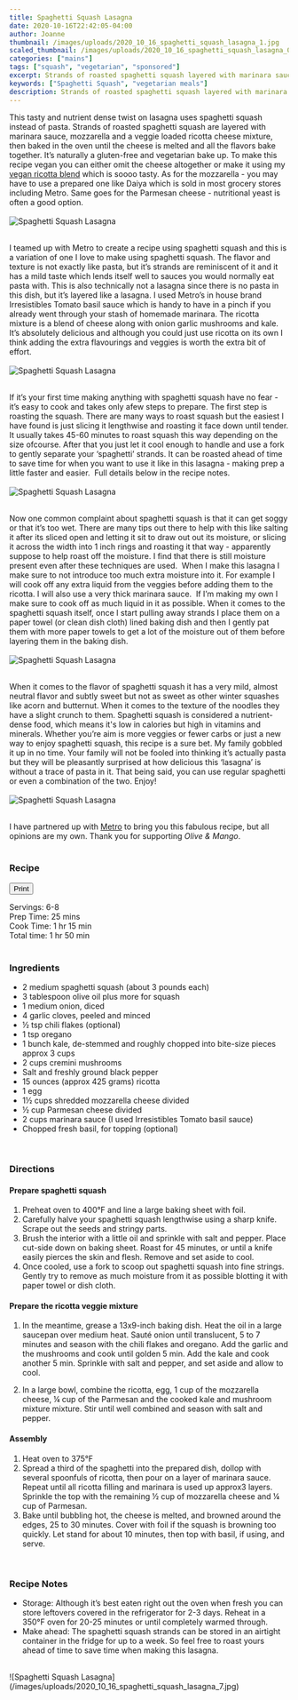 ```yaml
---
title: Spaghetti Squash Lasagna
date: 2020-10-16T22:42:05-04:00
author: Joanne
thumbnail: /images/uploads/2020_10_16_spaghetti_squash_lasagna_1.jpg
scaled_thumbnail: /images/uploads/2020_10_16_spaghetti_squash_lasagna_0.jpg
categories: ["mains"]
tags: ["squash", "vegetarian", "sponsored"]
excerpt: Strands of roasted spaghetti squash layered with marinara sauce, 3 cheeses and loads of veggies
keywords: ["Spaghetti Squash", "vegetarian meals"]
description: Strands of roasted spaghetti squash layered with marinara sauce, 3 cheeses and loads of veggies. 
---
```

<span class="blog-text">

This tasty and nutrient dense twist on lasagna uses spaghetti squash instead of pasta. Strands of roasted spaghetti squash are layered with marinara sauce, mozzarella and a veggie loaded ricotta cheese mixture, then baked in the oven until the cheese is melted and all the flavors bake together. It’s naturally a gluten-free and vegetarian bake up. To make this recipe vegan you can either omit the cheese altogether or make it using my [vegan ricotta blend](https://www.oliveandmango.com/vegan-spring-pasta-bake/) which is soooo tasty. As for the mozzarella - you may have to use a prepared one like Daiya which is sold in most grocery stores including Metro. Same goes for the Parmesan cheese - nutritional yeast is often a good option. 
</br>
</br>
![Spaghetti Squash Lasagna](/images/uploads/2020_10_16_spaghetti_squash_lasagna_2.jpg)
</br>
</br>

I teamed up with Metro to create a recipe using spaghetti squash and this is a variation of one I love to make using spaghetti squash. The flavor and texture is not exactly like pasta, but it’s strands are reminiscent of it and it has a mild taste which lends itself well to sauces you would normally eat pasta with. This is also technically not a lasagna since there is no pasta in this dish, but it’s layered like a lasagna. I used Metro’s in house brand Irresistibles Tomato basil sauce which is handy to have in a pinch if you already went through your stash of homemade marinara. The ricotta mixture is a blend of cheese along with onion garlic mushrooms and kale. It’s absolutely delicious and although you could just use ricotta on its own I think adding the extra flavourings and veggies is worth the extra bit of effort. 
</br>
</br>
![Spaghetti Squash Lasagna](/images/uploads/2020_10_16_spaghetti_squash_lasagna_3.jpg)
</br>
</br>

If it’s your first time making anything with spaghetti squash have no fear - it’s easy to cook and takes only afew steps to prepare. The first step is roasting the squash. There are many ways to roast squash but the easiest I have found is just slicing it lengthwise and roasting it face down until tender. It usually takes 45-60 minutes to roast squash this way depending on the size ofcourse. After that you just let it cool enough to handle and use a fork to gently separate your ‘spaghetti’ strands. It can be roasted ahead of time to save time for when you want to use it like in this lasagna - making prep a little faster and easier.  Full details below in the recipe notes. 
</br>
</br>
![Spaghetti Squash Lasagna](/images/uploads/2020_10_16_spaghetti_squash_lasagna_4.jpg)
</br>
</br>

Now one common complaint about spaghetti squash is that it can get soggy or that it’s too wet. There are many tips out there to help with this like salting it after its sliced open and letting it sit to draw out out its moisture, or slicing it across the width into 1 inch rings and roasting it that way - apparently suppose to help roast off the moisture. I find that there is still moisture present even after these techniques are used.  When I make this lasagna I make sure to not introduce too much extra moisture into it. For example I will cook off any extra liquid from the veggies before adding them to the ricotta. I will also use a very thick marinara sauce.  If I’m making my own I make sure to cook off as much liquid in it as possible. When it comes to the spaghetti squash itself, once I start pulling away strands I place them on a paper towel (or clean dish cloth) lined baking dish and then I gently pat them with more paper towels to get a lot of the moisture out of them before layering them in the baking dish. 
</br>
</br>
![Spaghetti Squash Lasagna](/images/uploads/2020_10_16_spaghetti_squash_lasagna_5.jpg)
</br>
</br>

When it comes to the flavor of spaghetti squash it has a very mild, almost neutral flavor and subtly sweet but not as sweet as other winter squashes like acorn and butternut. When it comes to the texture of the noodles they have a slight crunch to them. Spaghetti squash is considered a nutrient-dense food, which means it's low in calories but high in vitamins and minerals. Whether you’re aim is more veggies or fewer carbs or just a new way to enjoy spaghetti squash, this recipe is a sure bet. My family gobbled it up in no time. Your family will not be fooled into thinking it’s actually pasta but they will be pleasantly surprised at how delicious this ‘lasagna’ is without a trace of pasta in it. That being said, you can use regular spaghetti or even a combination of the two. Enjoy!
</br>
</br>
![Spaghetti Squash Lasagna](/images/uploads/2020_10_16_spaghetti_squash_lasagna_6.jpg)
</br>
</br>

I have partnered up with <span class="highlight"><a rel="nofollow" href="https://www.metro.ca">Metro</a></span> to bring you this fabulous recipe, but all opinions are my own. Thank you for supporting _Olive & Mango_.
</br>
</br>
<!--{{< youtube 2U5KL1buARQ >}}
</br>
</br>-->
</span>

### Recipe
<div print_button><form>
<input type="button" value="Print" class="btn__print" onClick="window.print()">
</form></div>

<div>Servings: <span itemprop="recipeYield">6-8</div>
<div>Prep Time: <meta itemprop="prepTime" content="PT25M">25 mins</div>
<div>Cook Time: <meta itemprop="cookTime" content="PT75M">1 hr 15 min</div>
Total time: 1 hr 50 min
</br>
</br>

### Ingredients

* <span itemprop="recipeIngredient">2 medium spaghetti squash (about 3 pounds each)</span>
* <span itemprop="recipeIngredient">3 tablespoon olive oil plus more for squash </span>
* <span itemprop="recipeIngredient">1 medium onion, diced</span>
* <span itemprop="recipeIngredient">4 garlic cloves, peeled and minced</span>
* <span itemprop="recipeIngredient">&frac12; tsp chili flakes (optional)</span>
* <span itemprop="recipeIngredient">1 tsp oregano </span>
* <span itemprop="recipeIngredient">1 bunch kale, de-stemmed and roughly chopped into bite-size pieces approx 3 cups</span>
* <span itemprop="recipeIngredient">2 cups cremini mushrooms </span>
* <span itemprop="recipeIngredient">Salt and freshly ground black pepper</span>
* <span itemprop="recipeIngredient">15 ounces (approx 425 grams) ricotta</span>
* <span itemprop="recipeIngredient">1 egg</span>
* <span itemprop="recipeIngredient">1&frac12; cups shredded mozzarella cheese divided </span>
* <span itemprop="recipeIngredient">&frac12; cup Parmesan cheese divided </span>
* <span itemprop="recipeIngredient">2 cups marinara sauce (I used Irresistibles Tomato basil sauce) </span>
* <span itemprop="recipeIngredient">Chopped fresh basil, for topping (optional)</span>
</br>

### Directions

#### Prepare spaghetti squash

1. Preheat oven to 400°F and line a large baking sheet with foil.
1. Carefully halve your spaghetti squash lengthwise using a sharp knife. Scrape out the seeds and stringy parts. 
1. Brush the interior with a little oil and sprinkle with salt and pepper. Place cut-side down on baking sheet. Roast for 45 minutes, or until a knife easily pierces the skin and flesh. Remove and set aside to cool.
1. Once cooled, use a fork to scoop out spaghetti squash into fine strings. Gently try to remove as much moisture from it as possible blotting it with paper towel or dish cloth. 

#### Prepare the ricotta veggie mixture
1. In the meantime, grease a 13x9-inch baking dish. Heat the oil in a large saucepan over medium heat. Sauté onion until translucent, 5 to 7 minutes and season with the chili flakes and oregano. Add the garlic and the mushrooms and cook until golden 5 min. Add the kale and cook another 5 min. Sprinkle with salt and pepper, and set aside and allow to cool. 

1. In a large bowl, combine the ricotta, egg, 1 cup of the mozzarella cheese, &frac14; cup of the Parmesan and the cooked kale and mushroom mixture mixture. Stir until well combined and season with salt and pepper. 

#### Assembly

1. Heat oven to 375°F
1. Spread a third of the spaghetti into the prepared dish, dollop with several spoonfuls of ricotta, then pour on a layer of marinara sauce. Repeat until all ricotta filling and marinara is used up approx3 layers. Sprinkle the top with the remaining &frac12; cup of mozzarella cheese and &frac14; cup of Parmesan. 
2. Bake until bubbling hot, the cheese is melted, and browned around the edges, 25 to 30 minutes. Cover with foil if the squash is browning too quickly. Let stand for about 10 minutes, then top with basil, if using, and serve.
</br>

### Recipe Notes
* Storage: Although it’s best eaten right out the oven when fresh you can store leftovers covered in the refrigerator for 2-3 days. Reheat in a 350°F oven for 20-25 minutes or until completely warmed through.
* Make ahead: The spaghetti squash strands can be stored in an airtight container in the fridge for up to a week. So feel free to roast yours ahead of time to save time when making this lasagna. 

</br>
![Spaghetti Squash Lasagna](/images/uploads/2020_10_16_spaghetti_squash_lasagna_7.jpg)